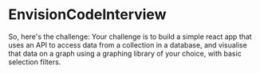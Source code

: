 # EnvisionCodeInterview



So, here's the challenge:
Your challenge is to build a simple react app that uses an API to access data from a collection in a database, and visualise that data on a graph using a graphing library of your choice, with basic selection filters.